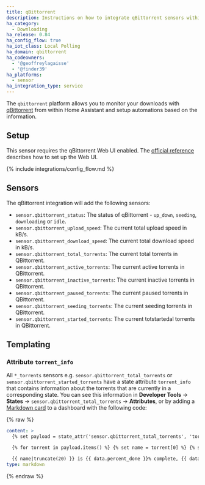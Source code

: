 ```yaml
---
title: qBittorrent
description: Instructions on how to integrate qBittorrent sensors within Home Assistant.
ha_category:
  - Downloading
ha_release: 0.84
ha_config_flow: true
ha_iot_class: Local Polling
ha_domain: qbittorrent
ha_codeowners:
  - '@geoffreylagaisse'
  - '@finder39'
ha_platforms:
  - sensor
ha_integration_type: service
---
```


The `qbittorrent` platform allows you to monitor your downloads with [qBittorrent](https://www.qbittorrent.org/) from within Home Assistant and setup automations based on the information.

## Setup

This sensor requires the qBittorrent Web UI enabled. The [official reference](https://github.com/qbittorrent/qBittorrent/wiki#webui-related) describes how to set up the Web UI.

{% include integrations/config_flow.md %}

## Sensors

The qBittorrent integration will add the following sensors:

- `sensor.qbittorrent_status`: The status of qBittorrent - `up_down`, `seeding`, `downloading` or `idle`.
- `sensor.qbittorrent_upload_speed`: The current total upload speed in kB/s.
- `sensor.qbittorrent_download_speed`: The current total download speed in kB/s.
- `sensor.qbittorrent_total_torrents`: The current total torrents in QBittorrent.
- `sensor.qbittorrent_active_torrents`: The current active torrents in QBittorrent.
- `sensor.qbittorrent_inactive_torrents`: The current inactive torrents in QBittorrent.
- `sensor.qbittorrent_paused_torrents`: The current paused torrents in QBittorrent.
- `sensor.qbittorrent_seeding_torrents`: The current seeding torrents in QBittorrent.
- `sensor.qbittorrent_started_torrents`: The current totstartedal torrents in QBittorrent.

## Templating

### Attribute `torrent_info`

All `*_torrents` sensors e.g. `sensor.qbittorrent_total_torrents` or `sensor.qbittorrent_started_torrents` have a state attribute `torrent_info` that contains information about the torrents that are currently in a corresponding state. You can see this information in **Developer Tools** -> **States** -> `sensor.qbittorrent_total_torrents` -> **Attributes**, or by adding a [Markdown card](/dashboards/markdown/) to a dashboard with the following code:

{% raw %}

```yaml
content: >
  {% set payload = state_attr('sensor.qbittorrent_total_torrents', 'torrent_info') %}

  {% for torrent in payload.items() %} {% set name = torrent[0] %} {% set data = torrent[1] %}

  {{ name|truncate(20) }} is {{ data.percent_done }}% complete, {{ data.eta }} remaining {% endfor %}
type: markdown
```

{% endraw %}
